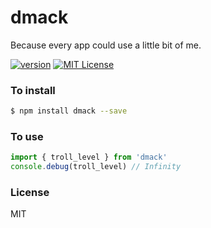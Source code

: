 # dmack
Because every app could use a little bit of me.

[![version](https://img.shields.io/npm/v/dmack.svg?style=flat-square)](http://npm.im/dmack)
[![MIT License](https://img.shields.io/npm/l/dmack.svg?style=flat-square)](http://opensource.org/licenses/MIT)

### To install
```bash
$ npm install dmack --save
```

### To use
```js
import { troll_level } from 'dmack'
console.debug(troll_level) // Infinity
```

### License
MIT
